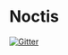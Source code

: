 # Noctis

[![Gitter](https://badges.gitter.im/Join%20Chat.svg)](https://gitter.im/eckR/Noctis?utm_source=badge&utm_medium=badge&utm_campaign=pr-badge&utm_content=badge)